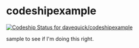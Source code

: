 codeshipexample
===============

[ ![Codeship Status for davequick/codeshipexample](https://codeship.com/projects/da942b20-6022-0132-46b1-0265a0814e00/status)](https://codeship.com/projects/51595)

sample to see if I'm doing this right.
